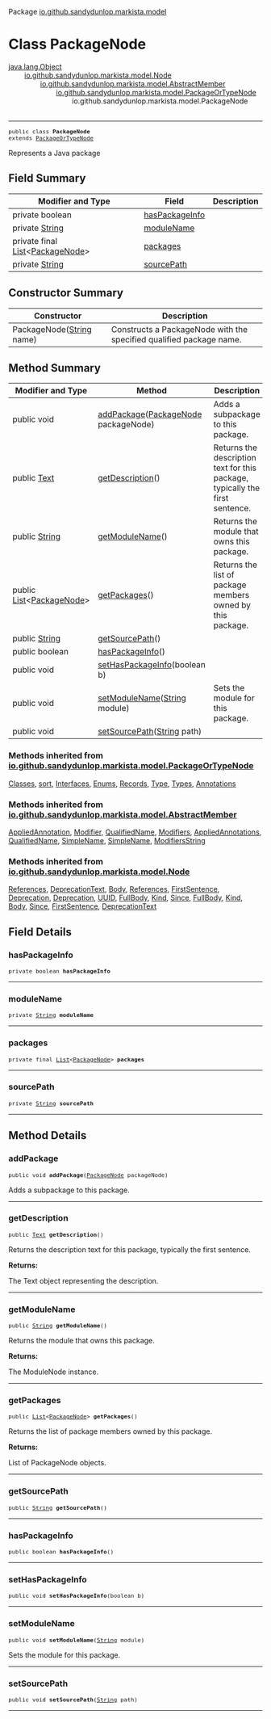 Package [io.github.sandydunlop.markista.model](index.md)

# Class PackageNode
[java.lang.Object](https://docs.oracle.com/en/java/javase/24/docs/api/java.base/java/lang/Object.html)<br/>
        [io.github.sandydunlop.markista.model.Node](Node.md)<br/>
                [io.github.sandydunlop.markista.model.AbstractMember](AbstractMember.md)<br/>
                        [io.github.sandydunlop.markista.model.PackageOrTypeNode](PackageOrTypeNode.md)<br/>
                                io.github.sandydunlop.markista.model.PackageNode<br/>
<br/>

----

<span style="font-family: monospace; font-size: 80%;">public class __PackageNode__<br/>extends [PackageOrTypeNode](PackageOrTypeNode.md)
</span>

Represents a Java package


## Field Summary

| Modifier and Type                                                                                                                     | Field                             | Description |
|---------------------------------------------------------------------------------------------------------------------------------------|-----------------------------------|-------------|
| private boolean                                                                                                                       | [hasPackageInfo](#haspackageinfo) |             |
| private [String](https://docs.oracle.com/en/java/javase/24/docs/api/java.base/java/lang/String.html)                                  | [moduleName](#modulename)         |             |
| private final [List](https://docs.oracle.com/en/java/javase/24/docs/api/java.base/java/util/List.html)<[PackageNode](PackageNode.md)> | [packages](#packages)             |             |
| private [String](https://docs.oracle.com/en/java/javase/24/docs/api/java.base/java/lang/String.html)                                  | [sourcePath](#sourcepath)         |             |



## Constructor Summary

| Constructor                                                                                                    | Description                                                         |
|----------------------------------------------------------------------------------------------------------------|---------------------------------------------------------------------|
| PackageNode([String](https://docs.oracle.com/en/java/javase/24/docs/api/java.base/java/lang/String.html) name) | Constructs a PackageNode with the specified qualified package name. |



## Method Summary

| Modifier and Type                                                                                                              | Method                                                                                                                               | Description                                                                  |
|--------------------------------------------------------------------------------------------------------------------------------|--------------------------------------------------------------------------------------------------------------------------------------|------------------------------------------------------------------------------|
| public void                                                                                                                    | [addPackage](#addpackage)([PackageNode](PackageNode.md) packageNode)                                                                 | Adds a subpackage to this package.                                           |
| public [Text](Text.md)                                                                                                         | [getDescription](#getdescription)()                                                                                                  | Returns the description text for this package, typically the first sentence. |
| public [String](https://docs.oracle.com/en/java/javase/24/docs/api/java.base/java/lang/String.html)                            | [getModuleName](#getmodulename)()                                                                                                    | Returns the module that owns this package.                                   |
| public [List](https://docs.oracle.com/en/java/javase/24/docs/api/java.base/java/util/List.html)<[PackageNode](PackageNode.md)> | [getPackages](#getpackages)()                                                                                                        | Returns the list of package members owned by this package.                   |
| public [String](https://docs.oracle.com/en/java/javase/24/docs/api/java.base/java/lang/String.html)                            | [getSourcePath](#getsourcepath)()                                                                                                    |                                                                              |
| public boolean                                                                                                                 | [hasPackageInfo](#haspackageinfo)()                                                                                                  |                                                                              |
| public void                                                                                                                    | [setHasPackageInfo](#sethaspackageinfo)(boolean b)                                                                                   |                                                                              |
| public void                                                                                                                    | [setModuleName](#setmodulename)([String](https://docs.oracle.com/en/java/javase/24/docs/api/java.base/java/lang/String.html) module) | Sets the module for this package.                                            |
| public void                                                                                                                    | [setSourcePath](#setsourcepath)([String](https://docs.oracle.com/en/java/javase/24/docs/api/java.base/java/lang/String.html) path)   |                                                                              |


### Methods inherited from [io.github.sandydunlop.markista.model.PackageOrTypeNode](PackageOrTypeNode.md)

[Classes](PackageOrTypeNode.md#getclasses), [sort](PackageOrTypeNode.md#sort), [Interfaces](PackageOrTypeNode.md#getinterfaces), [Enums](PackageOrTypeNode.md#getenums), [Records](PackageOrTypeNode.md#getrecords), [Type](PackageOrTypeNode.md#addtype), [Types](PackageOrTypeNode.md#gettypes), [Annotations](PackageOrTypeNode.md#getannotations)

### Methods inherited from [io.github.sandydunlop.markista.model.AbstractMember](AbstractMember.md)

[AppliedAnnotation](AbstractMember.md#addappliedannotation), [Modifier](AbstractMember.md#addmodifier), [QualifiedName](AbstractMember.md#setqualifiedname), [Modifiers](AbstractMember.md#getmodifiers), [AppliedAnnotations](AbstractMember.md#getappliedannotations), [QualifiedName](AbstractMember.md#getqualifiedname), [SimpleName](AbstractMember.md#setsimplename), [SimpleName](AbstractMember.md#getsimplename), [ModifiersString](AbstractMember.md#getmodifiersstring)

### Methods inherited from [io.github.sandydunlop.markista.model.Node](Node.md)

[References](Node.md#getreferences), [DeprecationText](Node.md#setdeprecationtext), [Body](Node.md#getbody), [References](Node.md#setreferences), [FirstSentence](Node.md#setfirstsentence), [Deprecation](Node.md#setdeprecation), [Deprecation](Node.md#getdeprecation), [UUID](Node.md#getuuid), [FullBody](Node.md#getfullbody), [Kind](Node.md#getkind), [Since](Node.md#getsince), [FullBody](Node.md#setfullbody), [Kind](Node.md#setkind), [Body](Node.md#setbody), [Since](Node.md#setsince), [FirstSentence](Node.md#getfirstsentence), [DeprecationText](Node.md#getdeprecationtext)


## Field Details

### hasPackageInfo

<span style="font-family: monospace; font-size: 80%;">private boolean __hasPackageInfo__</span>




---

### moduleName

<span style="font-family: monospace; font-size: 80%;">private [String](https://docs.oracle.com/en/java/javase/24/docs/api/java.base/java/lang/String.html) __moduleName__</span>




---

### packages

<span style="font-family: monospace; font-size: 80%;">private final [List](https://docs.oracle.com/en/java/javase/24/docs/api/java.base/java/util/List.html)<[PackageNode](PackageNode.md)> __packages__</span>




---

### sourcePath

<span style="font-family: monospace; font-size: 80%;">private [String](https://docs.oracle.com/en/java/javase/24/docs/api/java.base/java/lang/String.html) __sourcePath__</span>




---


## Method Details

### addPackage

<span style="font-family: monospace; font-size: 80%;">public void __addPackage__([PackageNode](PackageNode.md) packageNode)</span>

Adds a subpackage to this package.


---

### getDescription

<span style="font-family: monospace; font-size: 80%;">public [Text](Text.md) __getDescription__()</span>

Returns the description text for this package, typically the first sentence.

**Returns:**

The Text object representing the description.


---

### getModuleName

<span style="font-family: monospace; font-size: 80%;">public [String](https://docs.oracle.com/en/java/javase/24/docs/api/java.base/java/lang/String.html) __getModuleName__()</span>

Returns the module that owns this package.

**Returns:**

The ModuleNode instance.


---

### getPackages

<span style="font-family: monospace; font-size: 80%;">public [List](https://docs.oracle.com/en/java/javase/24/docs/api/java.base/java/util/List.html)<[PackageNode](PackageNode.md)> __getPackages__()</span>

Returns the list of package members owned by this package.

**Returns:**

List of PackageNode objects.


---

### getSourcePath

<span style="font-family: monospace; font-size: 80%;">public [String](https://docs.oracle.com/en/java/javase/24/docs/api/java.base/java/lang/String.html) __getSourcePath__()</span>




---

### hasPackageInfo

<span style="font-family: monospace; font-size: 80%;">public boolean __hasPackageInfo__()</span>




---

### setHasPackageInfo

<span style="font-family: monospace; font-size: 80%;">public void __setHasPackageInfo__(boolean b)</span>




---

### setModuleName

<span style="font-family: monospace; font-size: 80%;">public void __setModuleName__([String](https://docs.oracle.com/en/java/javase/24/docs/api/java.base/java/lang/String.html) module)</span>

Sets the module for this package.


---

### setSourcePath

<span style="font-family: monospace; font-size: 80%;">public void __setSourcePath__([String](https://docs.oracle.com/en/java/javase/24/docs/api/java.base/java/lang/String.html) path)</span>




---

